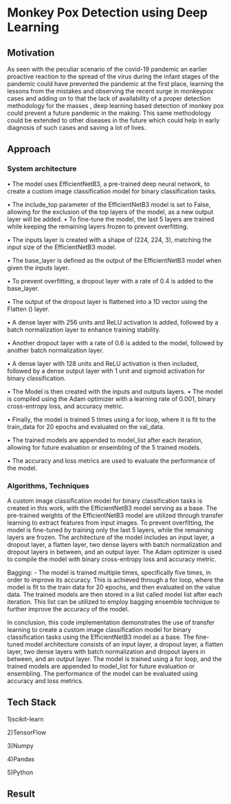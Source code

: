 # Monkey Pox Detection using Deep Learning

## Motivation

As seen with the peculiar scenario of the covid-19 pandemic an earlier proactive reaction to the spread of  the virus during the infant stages of the pandemic could  have prevented the pandemic at the first place, learning  the lessons from the mistakes and observing the recent  surge in monkeypox cases and adding on to that the lack
of availability of a proper detection methodology for the  masses , deep learning based detection of monkey pox could prevent a future pandemic in the making. This same methodology could be extended to other diseases  in the future which could help in early diagnosis of such  cases and saving a lot of lives.

## Approach 

### System architecture 

•	The model uses EfficientNetB3, a pre-trained deep neural network, to create a custom image classification model for binary classification tasks.

•	The include_top parameter of the EfficientNetB3 model is set to False, allowing for the exclusion of the top layers of the model, as a new output layer will be added.
•	To fine-tune the model, the last 5 layers are trained while keeping the remaining layers frozen to prevent overfitting.

•	The inputs layer is created with a shape of (224, 224, 3), matching the input size of the EfficientNetB3 model.

•	The base_layer is defined as the output of the EfficientNetB3 model when given the inputs layer.

•	To prevent overfitting, a dropout layer with a rate of 0.4 is added to the base_layer.

•	The output of the dropout layer is flattened into a 1D vector using the Flatten () layer.

•	A dense layer with 256 units and ReLU activation is added, followed by a batch normalization layer to enhance training stability.

•	Another dropout layer with a rate of 0.6 is added to the model, followed by another batch normalization layer.

•	A dense layer with 128 units and ReLU activation is then included, followed by a dense output layer with 1 unit and sigmoid activation for binary classification.

•	The Model is then created with the inputs and outputs layers.
•	The model is compiled using the Adam optimizer with a learning rate of 0.001, binary cross-entropy loss, and accuracy metric.

•	Finally, the model is trained 5 times using a for loop, where it is fit to the train_data for 20 epochs and evaluated on the val_data.

•	The trained models are appended to model_list after each iteration, allowing for future evaluation or ensembling of the 5 trained models.

•	The accuracy and loss metrics are used to evaluate the performance of the model.

### Algorithms, Techniques

A custom image classification model for binary classification tasks is created in this work, with the EfficientNetB3 model serving as a base. 
The pre-trained weights of the EfficientNetB3 model are utilized through transfer learning to extract features from input images. To prevent overfitting,
the model is fine-tuned by training only the last 5 layers, while the remaining layers are frozen. The architecture of the model includes an input layer, 
a dropout layer, a flatten layer, two dense layers with batch normalization and dropout layers in between, and an output layer. The Adam optimizer is used
to compile the model with binary cross-entropy loss and accuracy metric.

Bagging: - The model is trained multiple times, specifically five times, in order to improve its accuracy. This is achieved through a for loop, where the model is fit to 
the train data for 20 epochs, and then evaluated on the value data. The trained models are then stored in a list called model list after each iteration. This list can
be utilized to employ bagging ensemble technique to further improve the accuracy of the model.

In conclusion, this code implementation demonstrates the use of transfer learning to create a custom image classification model for binary classification tasks using the EfficientNetB3 model as a base. The fine-tuned model architecture consists of an input layer, a dropout layer, a flatten layer, two dense layers with batch normalization and dropout layers in between, and an output layer. The model is trained using a 
for loop, and the trained models are appended to model_list for future evaluation or ensembling. The performance of the model can be evaluated using accuracy and
loss metrics.



## Tech Stack
1)scikit-learn

2)TensorFlow

3)Numpy

4)Pandas

5)Python


## Result

